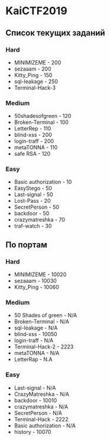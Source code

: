 # KaiCTF2019

## Список текущих заданий

### Hard
- MINIMIZEME - 200
- sezaaam - 200
- Kitty_Ping - 150
- sql-leakage - 250
- Terminal-Hack-3


### Medium
- 50shadesofgreen - 120
- Broken-Terminal - 100
- LetterRep - 110
- blind-xss - 200
- login-traff - 200
- metaTONNA - 110
- safe RSA - 120



### Easy
- Basic authorization - 10
- EasyStego - 50
- Last-signal - 50
- Lost-Pass - 20
- SecretPerson - 50
- backdoor - 50
- crazymatreshka - 70
- traf-watch - 30


## По портам


### Hard
- MINIMIZEME - 10020
- sezaaam - 10030
- Kitty_Ping - 10060


### Medium
- 50 Shades of green - N/A
- Broken-Terminal - N/A
- sql-leakage -  N/A
- blind-xss - 10050
- login-traff - N/A
- Terminal-Hack-2 - 2223
- metaTONNA - N/A
- LetterRap - N.A



### Easy
- Last-signal - N/A
- CrazyMatreshka - N/A
- backdoor - 10010
- crazymatreshka - N/A
- SecretPerson - N/A
- Terminal-Hack - 2222
- Basic authorization - N/A
- history - 10070
